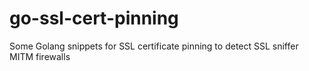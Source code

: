 # go-ssl-cert-pinning
Some Golang snippets for SSL certificate pinning to detect SSL sniffer MITM firewalls
